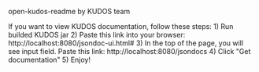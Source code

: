 open-kudos-readme by KUDOS team

If you want to view KUDOS documentation, follow these steps:
	1) Run builded KUDOS jar
	2) Paste this link into your browser: http://localhost:8080/jsondoc-ui.html#
	3) In the top of the page, you will see input field. Paste this link: http://localhost:8080/jsondocs
	4) Click "Get documentation"
	5) Enjoy!
